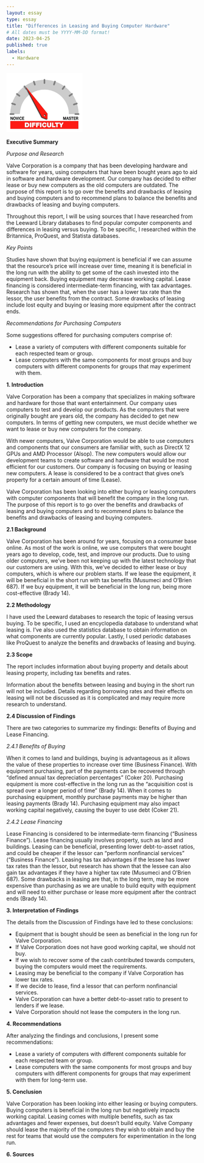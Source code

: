 ```yaml
---
layout: essay
type: essay
title: "Differences in Leasing and Buying Computer Hardware"
# All dates must be YYYY-MM-DD format!
date: 2023-04-25
published: true
labels:
  - Hardware
---
```


<img width="200px" class="rounded float-start pe-4" src="../img/difficulty/degree_difficulty.jpg">

**Executive Summary**

*Purpose and Research*

Valve Corporation is a company that has been developing hardware and software for years, using computers that have been bought years ago to aid in software and hardware development. Our company has decided to either lease or buy new computers as the old computers are outdated. The purpose of this report is to go over the benefits and drawbacks of leasing and buying computers and to recommend plans to balance the benefits and drawbacks of leasing and buying computers. 

Throughout this report, I will be using sources that I have researched from the Leeward Library databases to find popular computer components and differences in leasing versus buying. To be specific, I researched within the Britannica, ProQuest, and Statista databases.

*Key Points*

Studies have shown that buying equipment is beneficial if we can assume that the resource’s price will increase over time, meaning it is beneficial in the long run with the ability to get some of the cash invested into the equipment back. Buying equipment may decrease working capital. Lease financing is considered intermediate-term financing, with tax advantages. Research has shown that, when the user has a lower tax rate than the lessor, the user benefits from the contract. Some drawbacks of leasing include lost equity and buying or leasing more equipment after the contract ends.

*Recommendations for Purchasing Computers*

Some suggestions offered for purchasing computers comprise of: 
- Lease a variety of computers with different components suitable for each respected team or group.
- Lease computers with the same components for most groups and buy computers with different components for groups that may experiment with them.

**1. Introduction**

Valve Corporation has been a company that specializes in making software and hardware for those that want entertainment. Our company uses computers to test and develop our products. As the computers that were originally bought are years old, the company has decided to get new computers. In terms of getting new computers, we must decide whether we want to lease or buy new computers for the company.

With newer computers, Valve Corporation would be able to use computers and components that our consumers are familiar with, such as DirectX 12 GPUs and AMD Processor (Alsop). The new computers would allow our development teams to create software and hardware that would be most efficient for our customers. Our company is focusing on buying or leasing new computers. A lease is considered to be a contract that gives one’s property for a certain amount of time (Lease). 

Valve Corporation has been looking into either buying or leasing computers with computer components that will benefit the company in the long run. The purpose of this report is to go over the benefits and drawbacks of leasing and buying computers and to recommend plans to balance the benefits and drawbacks of leasing and buying computers. 

**2.1 Background**

Valve Corporation has been around for years, focusing on a consumer base online. As most of the work is online, we use computers that were bought years ago to develop, code, test, and improve our products. Due to using older computers, we’ve been not keeping up with the latest technology that our customers are using. With this, we’ve decided to either lease or buy computers, which is where our problem starts. If we lease the equipment, it will be beneficial in the short run with tax benefits (Musumeci and O’Brien 687). If we buy equipment, it will be beneficial in the long run, being more cost-effective (Brady 14).

**2.2 Methodology**

I have used the Leeward databases to research the topic of leasing versus buying. To be specific, I used an encyclopedia database to understand what leasing is. I’ve also used the statistics database to obtain information on what components are currently popular. Lastly, I used periodic databases like ProQuest to analyze the benefits and drawbacks of leasing and buying.

**2.3 Scope**

The report includes information about buying property and details about leasing property, including tax benefits and rates. 

Information about the benefits between leasing and buying in the short run will not be included. Details regarding borrowing rates and their effects on leasing will not be discussed as it is complicated and may require more research to understand.

**2.4 Discussion of Findings**

There are two categories to summarize my findings: Benefits of Buying and Lease Financing.

*2.4.1 Benefits of Buying*

When it comes to land and buildings, buying is advantageous as it allows the value of these properties to increase over time (Business Finance). With equipment purchasing, part of the payments can be recovered through “defined annual tax depreciation percentages” (Coker 20). Purchasing equipment is more cost-effective in the long run as the “acquisition cost is spread over a longer period of time” (Brady 14). When it comes to purchasing equipment, monthly purchase payments may be higher than leasing payments (Brady 14). Purchasing equipment may also impact working capital negatively, causing the buyer to use debt (Coker 21).

*2.4.2 Lease Financing*

Lease Financing is considered to be intermediate-term financing (“Business Finance”). Lease financing usually involves property, such as land and buildings. Leasing can be beneficial, presenting lower debt-to-asset ratios, and could be cheaper if the lessor can “perform nonfinancial services” (“Business Finance”). Leasing has tax advantages if the lessee has lower tax rates than the lessor, but research has shown that the lessee can also gain tax advantages if they have a higher tax rate (Musumeci and O’Brien 687). Some drawbacks in leasing are that, in the long term, may be more expensive than purchasing as we are unable to build equity with equipment and will need to either purchase or lease more equipment after the contract ends (Brady 14).

**3. Interpretation of Findings**

The details from the Discussion of Findings have led to these conclusions:
- Equipment that is bought should be seen as beneficial in the long run for Valve Corporation.
- If Valve Corporation does not have good working capital, we should not buy.
- If we wish to recover some of the cash contributed towards computers, buying the computers would meet the requirements.
- Leasing may be beneficial to the company if Valve Corporation has lower tax rates. 
- If we decide to lease, find a lessor that can perform nonfinancial services.
- Valve Corporation can have a better debt-to-asset ratio to present to lenders if we lease.
- Valve Corporation should not lease the computers in the long run.

**4. Recommendations**

After analyzing the findings and conclusions, I present some recommendations: 
- Lease a variety of computers with different components suitable for each respected team or group.
- Lease computers with the same components for most groups and buy computers with different components for groups that may experiment with them for long-term use.

**5. Conclusion**

Valve Corporation has been looking into either leasing or buying computers. Buying computers is beneficial in the long run but negatively impacts working capital. Leasing comes with multiple benefits, such as tax advantages and fewer expenses, but doesn’t build equity. Valve Company should lease the majority of the computers they wish to obtain and buy the rest for teams that would use the computers for experimentation in the long run. 

**6. Sources**


